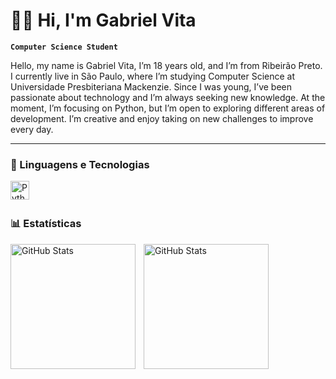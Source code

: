 # 👨‍💻 Hi, I'm Gabriel Vita

**`Computer Science Student`**

Hello, my name is Gabriel Vita, I’m 18 years old, and I’m from Ribeirão Preto. I currently live in São Paulo, where I’m studying Computer Science at Universidade Presbiteriana Mackenzie. Since I was young, I’ve been passionate about technology and I’m always seeking new knowledge. At the moment, I’m focusing on Python, but I’m open to exploring different areas of development. I’m creative and enjoy taking on new challenges to improve every day.

---

### 🤖 Linguagens e Tecnologias

<img 
    align="left" 
    alt="Python" 
    title="Python"
    width="30px" 
    style="padding-right: 10px;" 
    src="https://cdn.jsdelivr.net/gh/devicons/devicon@latest/icons/python/python-original.svg" 
/>

<br/>
<br/>

### 📊 Estatísticas

<p>
  <img 
    align="left" 
    alt="GitHub Stats" 
    height="200" 
    style="padding-right: 10px;" 
    src="https://github-readme-stats.vercel.app/api?username=gabrielfvita&show_icons=true&theme=tokyonight&include_all_commits=true" 
  />

<img 
      align="left" 
      alt="GitHub Stats" 
      height="200" 
      src="https://github-readme-stats.vercel.app/api/top-langs/?username=gabrielfvitah&theme=tokyonight&layout=compact&custom_title=Tecnologias&langs_count=9" 
  />

</p>
